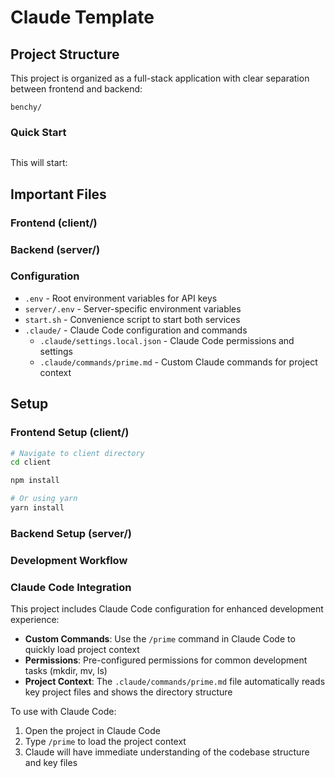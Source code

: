 # Claude Template

## Project Structure

This project is organized as a full-stack application with clear separation between frontend and backend:

```
benchy/

```

### Quick Start

```bash


```

This will start:

## Important Files

### Frontend (client/)

### Backend (server/)

### Configuration

- `.env` - Root environment variables for API keys
- `server/.env` - Server-specific environment variables
- `start.sh` - Convenience script to start both services
- `.claude/` - Claude Code configuration and commands
  - `.claude/settings.local.json` - Claude Code permissions and settings
  - `.claude/commands/prime.md` - Custom Claude commands for project context

## Setup

### Frontend Setup (client/)

```bash
# Navigate to client directory
cd client

npm install

# Or using yarn
yarn install

```

### Backend Setup (server/)

### Development Workflow

### Claude Code Integration

This project includes Claude Code configuration for enhanced development experience:

- **Custom Commands**: Use the `/prime` command in Claude Code to quickly load project context
- **Permissions**: Pre-configured permissions for common development tasks (mkdir, mv, ls)
- **Project Context**: The `.claude/commands/prime.md` file automatically reads key project files and shows the directory structure

To use with Claude Code:

1. Open the project in Claude Code
2. Type `/prime` to load the project context
3. Claude will have immediate understanding of the codebase structure and key files
